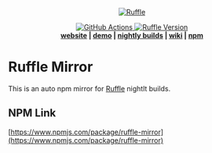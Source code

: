 <p align="center">
 <a href="https://ruffle.rs"><img src="https://ruffle.rs/assets/logo.png" alt="Ruffle"></a>
</p>
<p align="center">
 <a href="https://github.com/rwv/ruffle-mirror/actions">
  <img src="https://img.shields.io/github/workflow/status/rwv/ruffle-mirror/Check%20and%20Publish?label=GitHub%20Actions" alt="GitHub Actions" />
 </a>
 <a href="https://www.npmjs.com/package/ruffle-mirror">
  <img src="https://img.shields.io/npm/v/ruffle-mirror" alt="Ruffle Version" />
 </a>
  <br>
  <strong><a href="https://ruffle.rs">website</a> | <a href="https://ruffle.rs/demo">demo</a> | <a href="https://github.com/ruffle-rs/ruffle/releases">nightly builds</a> | <a href="https://github.com/ruffle-rs/ruffle/wiki">wiki</a> | <a href="https://www.npmjs.com/package/ruffle-mirror">npm</a></strong>
</p>

# Ruffle Mirror

This is an auto npm mirror for [Ruffle](https://ruffle.rs) nightlt builds.

## NPM Link
[https://www.npmjs.com/package/ruffle-mirror](https://www.npmjs.com/package/ruffle-mirror)
